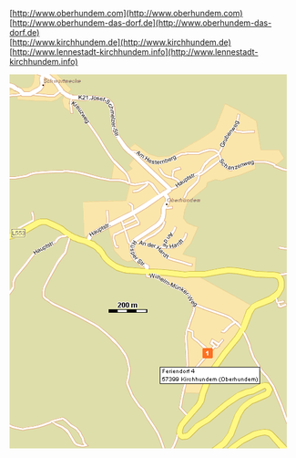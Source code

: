 
[http://www.oberhundem.com](http://www.oberhundem.com)  
[http://www.oberhundem-das-dorf.de](http://www.oberhundem-das-dorf.de)  
[http://www.kirchhundem.de](http://www.kirchhundem.de)  
[http://www.lennestadt-kirchhundem.info](http://www.lennestadt-kirchhundem.info)


![](fotos/oberhundem4.gif)


